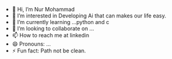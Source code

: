 - 👋 Hi, I’m Nur Mohammad
- 👀 I’m interested in Developing Ai that can makes our life easy.
- 🌱 I’m currently learning ...python and c
- 💞️ I’m looking to collaborate on ...
- 📫 How to reach me at linkedin
- 😄 Pronouns: ...
- ⚡ Fun fact: Path not be clean.

<!---
nurunique/nurunique is a ✨ special ✨ repository because its `README.md` (this file) appears on your GitHub profile.
You can click the Preview link to take a look at your changes.
--->
